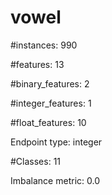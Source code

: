 # vowel

#instances: 990

#features: 13

  #binary_features: 2

  #integer_features: 1

  #float_features: 10

Endpoint type: integer

#Classes: 11

Imbalance metric: 0.0

